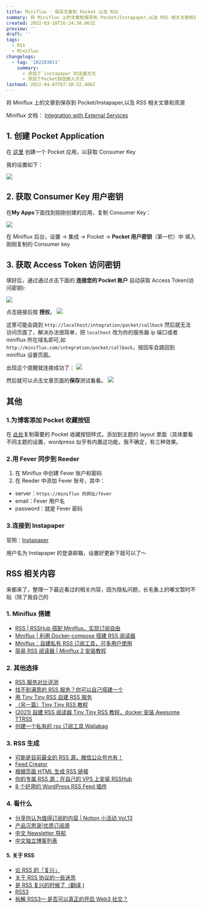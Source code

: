 ```yaml
---
title: Miniflux · 保存文章到 Pocket 以及 RSS
summary: 将 Miniflux 上的文章到保存到 Pocket/Instapaper,以及 RSS 相关文章和资源
created: 2022-03-10T16:24:38.663Z
preview: ''
draft: ''
tags:
  - RSS
  - Miniflux
changelogs:
  - tag: '202203011'
    summary:
      - 添加了`instapaper`的连接方式
      - 添加了Pocket按钮嵌入方式
lastmod: 2022-04-07T07:38:52.406Z
---
```


将 Miniflux 上的文章到保存到 Pocket/Instapaper,以及 RSS 相关文章和资源

Miniflux 文档： [Integration with External Services](https://miniflux.app/docs/services.html)

## 1. 创建 Pocket Application

在 [这里](https://getpocket.com/developer/apps/new) 创建一个 Pocket 应用，以获取 Consumer Key

我的设置如下：

![](https://s2.loli.net/2022/02/24/yfXLehkWrisS9Hb.png)

## 2. 获取 Consumer Key 用户密钥

在**My Apps**下面找到刚刚创建的应用，复制 Consumer Key：

![](https://s2.loli.net/2022/02/24/vO4jyhTfBaHRZ6n.png)

在 Miniflux 后台，设置 → 集成 → Pocket → **Pocket 用户密钥**（第一栏）中 填入刚刚复制的 Consumer key

## 3. 获取 Access Token 访问密钥

填好后，通过通过点击下面的 **连接您的 Pocket 账户** 自动获取 Access Token(访问密钥):

![](https://s2.loli.net/2022/03/10/tzYeCNksmRaBIFj.png)

点击链接后按 **授权**。
![](https://s2.loli.net/2022/03/11/sZOU8tBpjAJW3ol.png)

这里可能会跳到 `http://localhost/integration/pocket/callback` 然后就无法访问页面了，解决办法很简单，把 `localhost` 改为你的服务器 ip 端口或者 miniflux 所在域名即可,如 `http://miniflux.com/integration/pocket/callback`，按回车会跳回到 miniflux 设置页面。

出现这个提醒就连接成功了：
![](https://s2.loli.net/2022/03/11/ktoi3lOGjpQHP9B.png)

然后就可以点击文章页面的**保存**测试看看。
![](https://s2.loli.net/2022/03/11/uCBj6IAWxN149Xo.png)

## 其他

### 1.为博客添加 Pocket 收藏按钮

在 [此处](https://getpocket.com/publisher/button)复制需要的 Pocket 收藏按钮样式，添加到主题的 layout 里面（具体要看不同主题的设置，wordpress 似乎有内置这功能，我不确定，有三种效果。

### 2.用 Fever 同步到 Reeder

1. 在 Miniflux 中创建 Fever 账户和密码
2. 在 Reeder 中添加 Fever 账号，其中：

- server：`https://miniflux 的网址/fever`
- email：Fever 用户名
- password：就是 Fever 密码

### 3.连接到 Instapaper

官网：[Instapaper](https://www.instapaper.com/)

用户名为 Instapaper 的登录邮箱，设置好更新下就可以了～

## RSS 相关内容

来都来了，整理一下最近看过的相关内容，因为隐私问题，长毛象上的嘟文暂时不贴（除了我自己的

### 1. Miniflux 搭建

- [RSS | RSSHub 搭配 Miniflux，实现订阅自由](https://mantyke.icu/2021/rsshub-miniflux/)
- [Miniflux | 利用 Docker-compose 搭建 RSS 阅读器](https://blog.tantalum.life/posts/build-miniflux-in-docker/#%E6%90%AD%E5%BB%BA%E8%BF%87%E7%A8%8B)
- [Miniflux：自建私有 RSS 订阅工具，可多用户使用](https://www.moerats.com/archives/385/comment-page-1)
- [简易 RSS 阅读器 | Miniflux 2 安装教程](https://www.moewah.com/archives/3157.html)

### 2. 其他选择

- [RSS 服务对比评测](https://type.cyhsu.xyz/2018/05/rss-aggregators-review-2018/)
- [找不到满意的 RSS 服务？你可以自己搭建一个](https://sspai.com/post/57498)
- [用 Tiny Tiny RSS 自建 RSS 服务](https://type.cyhsu.xyz/2017/10/use-ttrss-to-build-a-self-hosted-rss-service/)
- [（另一篇）Tiny Tiny RSS 教程](https://sspai.com/post/42787)
- [(2021) 自建 RSS 阅读器 Tiny Tiny RSS 教程，docker 安装 Awesome TTRSS](https://blog.naibabiji.com/tutorial/tiny-tiny-rss.html)
- [创建一个私有的 rss 订阅工具 Wallabag](https://www.vpslala.com/t/762)

### 3. RSS 生成

- [可能是目前最全的 RSS 源，微信公众号也有！](https://mp.weixin.qq.com/s/K00wWvlAJu4KLbxru9-bXQ)
- [Feed Creator](http://createfeed.fivefilters.org/)
- [根据页面 HTML 生成 RSS 链接](https://social.datalabour.com/@nonsense/107824299041894067)
- [你的专属 RSS 源：在自己的 VPS 上安装 RSSHub](https://sspai.com/post/66451)
- [8 个好用的 WordPress RSS Feed 插件](https://www.wpdaxue.com/wordpress-rss-feed-plugins.html)

### 4. 看什么

- [分享你认为值得订阅的内容 | Notion 小活动 Vol.13](https://www.notion.so/cnotion/Notion-Vol-13-89e51bdb621a4e009e7ec60d1cc58c2f#16368490755248a28efa4c229dc56321)
- [产品沉思录|优质订阅源](https://www.notion.so/ca290ef313804bae8584804440548c80?v=4470668a5078437f816b0273ed042ebf)
- [中文 Newsletter 导航](https://www.notion.so/kfang/Newsletter-68ee46c0a4574f659fb8a873ead438c6)
- [中文独立博客列表](https://github.com/timqian/chinese-independent-blogs)

#### 5. 关于 RSS

- [论 RSS 的「复兴」](https://type.cyhsu.xyz/2018/04/on-the-so-called-revival-of-rss/)
- [关于 RSS 协议的一些迷思](https://blog.dylanwu.space/2021/11/30/myth-of-rss.html)
- [是 RSS 复兴的时候了（翻译 )](https://www.fengkx.top/post/translation-of-RSS-revival/)
- [RSS3](https://rss3.io/)
- [拆解 RSS3— 是否可以真正的开启 Web3 社交？](https://mp.weixin.qq.com/s/CYmXvEHSd7idhDHtEe3ehw)
